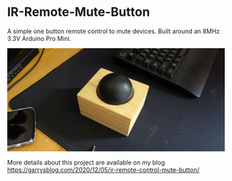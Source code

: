 # IR-Remote-Mute-Button
A simple one button remote control to mute devices. Built around an 8MHz 3.3V Arduino Pro Mini.  
  
![IR Remote Mute Button](images/MuteMainSmall.jpg)
  
More details about this project are available on my blog https://garrysblog.com/2020/12/05/ir-remote-control-mute-button/
